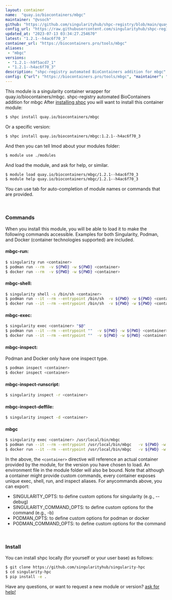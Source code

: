 ```yaml
---
layout: container
name:  "quay.io/biocontainers/mbgc"
maintainer: "@vsoch"
github: "https://github.com/singularityhub/shpc-registry/blob/main/quay.io/biocontainers/mbgc/container.yaml"
config_url: "https://raw.githubusercontent.com/singularityhub/shpc-registry/main/quay.io/biocontainers/mbgc/container.yaml"
updated_at: "2023-07-13 03:34:27.254670"
latest: "1.2.1--h4ac6f70_3"
container_url: "https://biocontainers.pro/tools/mbgc"
aliases:
 - "mbgc"
versions:
 - "1.2.1--h9f5acd7_1"
 - "1.2.1--h4ac6f70_3"
description: "shpc-registry automated BioContainers addition for mbgc"
config: {"url": "https://biocontainers.pro/tools/mbgc", "maintainer": "@vsoch", "description": "shpc-registry automated BioContainers addition for mbgc", "latest": {"1.2.1--h4ac6f70_3": "sha256:e9acba885079d6ad1353f6a6577c2c61cb39609fb94e48b179c7074b3118b5bb"}, "tags": {"1.2.1--h9f5acd7_1": "sha256:98e821540be1bd54912c3e3475921d619ae651b482d4a06058ec9002dd9044f6", "1.2.1--h4ac6f70_3": "sha256:e9acba885079d6ad1353f6a6577c2c61cb39609fb94e48b179c7074b3118b5bb"}, "docker": "quay.io/biocontainers/mbgc", "aliases": {"mbgc": "/usr/local/bin/mbgc"}}
---
```


This module is a singularity container wrapper for quay.io/biocontainers/mbgc.
shpc-registry automated BioContainers addition for mbgc
After [installing shpc](#install) you will want to install this container module:


```bash
$ shpc install quay.io/biocontainers/mbgc
```

Or a specific version:

```bash
$ shpc install quay.io/biocontainers/mbgc:1.2.1--h4ac6f70_3
```

And then you can tell lmod about your modules folder:

```bash
$ module use ./modules
```

And load the module, and ask for help, or similar.

```bash
$ module load quay.io/biocontainers/mbgc/1.2.1--h4ac6f70_3
$ module help quay.io/biocontainers/mbgc/1.2.1--h4ac6f70_3
```

You can use tab for auto-completion of module names or commands that are provided.

<br>

### Commands

When you install this module, you will be able to load it to make the following commands accessible.
Examples for both Singularity, Podman, and Docker (container technologies supported) are included.

#### mbgc-run:

```bash
$ singularity run <container>
$ podman run --rm  -v ${PWD} -w ${PWD} <container>
$ docker run --rm  -v ${PWD} -w ${PWD} <container>
```

#### mbgc-shell:

```bash
$ singularity shell -s /bin/sh <container>
$ podman run --it --rm --entrypoint /bin/sh  -v ${PWD} -w ${PWD} <container>
$ docker run --it --rm --entrypoint /bin/sh  -v ${PWD} -w ${PWD} <container>
```

#### mbgc-exec:

```bash
$ singularity exec <container> "$@"
$ podman run --it --rm --entrypoint ""  -v ${PWD} -w ${PWD} <container> "$@"
$ docker run --it --rm --entrypoint ""  -v ${PWD} -w ${PWD} <container> "$@"
```

#### mbgc-inspect:

Podman and Docker only have one inspect type.

```bash
$ podman inspect <container>
$ docker inspect <container>
```

#### mbgc-inspect-runscript:

```bash
$ singularity inspect -r <container>
```

#### mbgc-inspect-deffile:

```bash
$ singularity inspect -d <container>
```


#### mbgc

```bash
$ singularity exec <container> /usr/local/bin/mbgc
$ podman run --it --rm --entrypoint /usr/local/bin/mbgc   -v ${PWD} -w ${PWD} <container> -c " $@"
$ docker run --it --rm --entrypoint /usr/local/bin/mbgc   -v ${PWD} -w ${PWD} <container> -c " $@"
```



In the above, the `<container>` directive will reference an actual container provided
by the module, for the version you have chosen to load. An environment file in the
module folder will also be bound. Note that although a container
might provide custom commands, every container exposes unique exec, shell, run, and
inspect aliases. For anycommands above, you can export:

 - SINGULARITY_OPTS: to define custom options for singularity (e.g., --debug)
 - SINGULARITY_COMMAND_OPTS: to define custom options for the command (e.g., -b)
 - PODMAN_OPTS: to define custom options for podman or docker
 - PODMAN_COMMAND_OPTS: to define custom options for the command

<br>

### Install

You can install shpc locally (for yourself or your user base) as follows:

```bash
$ git clone https://github.com/singularityhub/singularity-hpc
$ cd singularity-hpc
$ pip install -e .
```

Have any questions, or want to request a new module or version? [ask for help!](https://github.com/singularityhub/singularity-hpc/issues)